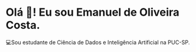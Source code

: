 # Olá 👋! Eu sou Emanuel de Oliveira Costa.

 💻Sou estudante de Ciência de Dados e Inteligência Artificial na PUC-SP.
